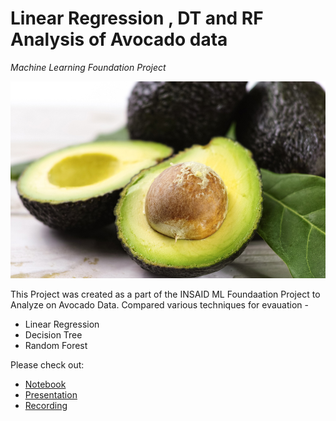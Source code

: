 # Linear Regression , DT and RF Analysis of Avocado data
*Machine Learning Foundation Project*

![enter image description here](https://github.com/Ankitabhanushali06/INSAID_DataScience_Projects/blob/main/MachineLearning/Foundation/nautres-superfood-avocado.jpg?raw=true)

This Project was created as a part of the INSAID ML Foundaation Project to Analyze on Avocado Data.
Compared various techniques for evauation - 
- Linear Regression
- Decision Tree
- Random Forest

Please check out:
- [Notebook](https://github.com/Ankitabhanushali06/INSAID_DataScience_Projects/blob/main/MachineLearning/TimeSeries/Store%20Item%20demand%20forecast%20.ipynb)
- [Presentation](https://github.com/Ankitabhanushali06/INSAID_DataScience_Projects/blob/main/MachineLearning/TimeSeries/Store%20Item%20demand%20forecast.pdf)
- [Recording](https://github.com/Ankitabhanushali06/INSAID_DataScience_Projects/blob/main/MachineLearning/TimeSeries/Store%20Item%20demand%20forecast%20.mp4)
